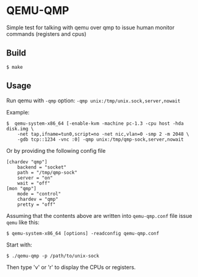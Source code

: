 QEMU-QMP
========

Simple test for talking with qemu over qmp to issue 
human monitor commands (registers and cpus)

## Build

    $ make

## Usage

Run qemu with `-qmp` option: `-qmp unix:/tmp/unix.sock,server,nowait`

Example:

    $  qemu-system-x86_64 [-enable-kvm -machine pc-1.3 -cpu host -hda disk.img \
        -net tap,ifname=tun0,script=no -net nic,vlan=0 -smp 2 -m 2048 \
        -gdb tcp::1234 -vnc :0] -qmp unix:/tmp/qmp-sock,server,nowait

Or by providing the following config file 

    [chardev "qmp"]
        backend = "socket"
        path = "/tmp/qmp-sock"
        server = "on"
        wait = "off"
    [mon "qmp"]
        mode = "control"
        chardev = "qmp"
        pretty = "off"

Assuming that the contents above are written into `qemu-qmp.conf` file 
issue `qemu` like this:
    
    $ qemu-system-x86_64 [options] -readconfig qemu-qmp.conf

Start with:

    $ ./qemu-qmp -p /path/to/unix-sock

Then type 'v' or 'r' to display the CPUs or registers.

